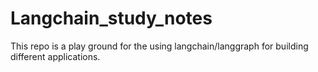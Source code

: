 # Langchain_study_notes
This repo is a play ground for the using langchain/langgraph for building different applications. 
